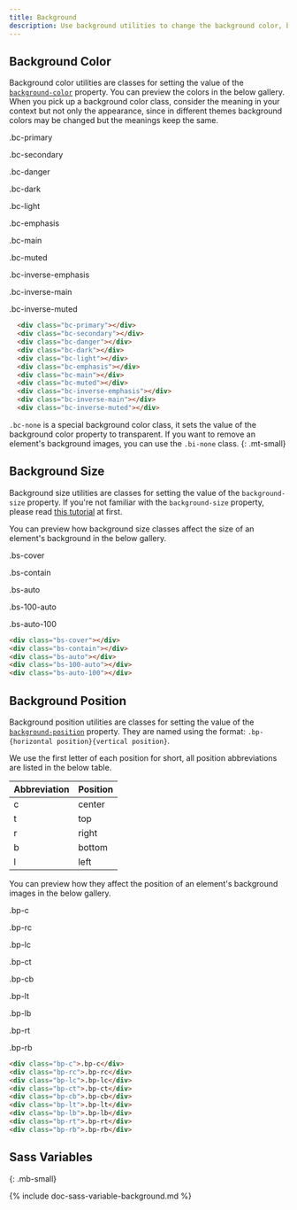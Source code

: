 ```yaml
---
title: Background
description: Use background utilities to change the background color, background size and background pisition of an element.
---
```



## Background Color
Background color utilities are classes for setting the value of the [`background-color`](https://developer.mozilla.org/en-US/docs/Web/CSS/background-color) property.
You can preview the colors in the below gallery. When you pick up a background color class, consider
the meaning in your context but not only the appearance, since in different themes background colors may be
changed but the meanings keep the same.

<div class="background-example mb-none">
  <div>
    <div class="bc-primary"></div>
    <p class="p6">.bc-primary</p>
  </div>
  <div>
    <div class="bc-secondary"></div>
    <p class="p6">.bc-secondary</p>
  </div>
  <div>
    <div class="bc-danger"></div>
    <p class="p6">.bc-danger</p>
  </div>
  <div>
    <div class="bc-dark"></div>
    <p class="p6">.bc-dark</p>
  </div>
  <div>
    <div class="bc-light"></div>
    <p class="p6">.bc-light</p>
  </div>
  <div>
    <div class="bc-emphasis"></div>
    <p class="p6">.bc-emphasis</p>
  </div>
  <div>
    <div class="bc-main"></div>
    <p class="p6">.bc-main</p>
  </div>
  <div>
    <div class="bc-muted"></div>
    <p class="p6">.bc-muted</p>
  </div>
  <div>
    <div class="bc-inverse-emphasis"></div>
    <p class="p6">.bc-inverse-emphasis</p>
  </div>
  <div>
    <div class="bc-inverse-main"></div>
    <p class="p6">.bc-inverse-main</p>
  </div>
  <div>
    <div class="bc-inverse-muted"></div>
    <p class="p6">.bc-inverse-muted</p>
  </div>
</div>

``` html
  <div class="bc-primary"></div>
  <div class="bc-secondary"></div>
  <div class="bc-danger"></div>
  <div class="bc-dark"></div>
  <div class="bc-light"></div>
  <div class="bc-emphasis"></div>
  <div class="bc-main"></div>
  <div class="bc-muted"></div>
  <div class="bc-inverse-emphasis"></div>
  <div class="bc-inverse-main"></div>
  <div class="bc-inverse-muted"></div>
```

`.bc-none` is a special background color class, it sets the value of the background color property
to transparent. If you want to remove an element's background images, you can use the `.bi-none` class.
{: .mt-small}


## Background Size
Background size utilities are classes for setting the value of the `background-size` property.
If you're not familiar with the `background-size` property, please read [this tutorial](https://developer.mozilla.org/en-US/docs/Web/CSS/background-size) at first.

You can preview how background size classes affect the size of an element's background in the below gallery.

<div class="background-example mb-none">
  <div>
    <div class="bs-cover" style="background: url(https://cdn.stocksnap.io/img-thumbs/960w/CTCNBFUFH8.jpg) no-repeat"></div>
    <p class="p6">.bs-cover</p>
  </div>
  <div>
    <div class="bs-contain" style="background: url(https://cdn.stocksnap.io/img-thumbs/960w/CTCNBFUFH8.jpg) no-repeat"></div>
    <p class="p6">.bs-contain</p>
  </div>
  <div>
    <div class="bs-auto" style="background: url(https://cdn.stocksnap.io/img-thumbs/960w/CTCNBFUFH8.jpg) no-repeat"></div>
    <p class="p6">.bs-auto</p>
  </div>
  <div>
    <div class="bs-100-auto" style="background: url(https://cdn.stocksnap.io/img-thumbs/960w/CTCNBFUFH8.jpg) no-repeat"></div>
    <p class="p6">.bs-100-auto</p>
  </div>
  <div>
    <div class="bs-auto-100" style="background: url(https://cdn.stocksnap.io/img-thumbs/960w/CTCNBFUFH8.jpg) no-repeat"></div>
    <p class="p6">.bs-auto-100</p>
  </div>
</div>

``` html
<div class="bs-cover"></div>
<div class="bs-contain"></div>
<div class="bs-auto"></div>
<div class="bs-100-auto"></div>
<div class="bs-auto-100"></div>
```

## Background Position

Background position utilities are classes for setting the value of the [`background-position`](https://developer.mozilla.org/en-US/docs/Web/CSS/background-position) property.
They are named using the format: `.bp-{horizontal position}{vertical position}`.

We use the first letter of each position for short, all position abbreviations are listed in the below table.

<div class="table table-border my-small">
  <table>
    <thead>
      <tr><th>Abbreviation</th><th>Position</th></tr>
    </thead>
    <tbody>
      <tr><td>c</td><td>center</td></tr>
      <tr><td>t</td><td>top</td></tr>
      <tr><td>r</td><td>right</td></tr>
      <tr><td>b</td><td>bottom</td></tr>
      <tr><td>l</td><td>left</td></tr>
    </tbody>
  </table>
</div>

You can preview how they affect the position of an element's background images in the below gallery.

<div class="background-example mb-none">
  <div>
    <div class="bp-c" style="background: url(https://cdn.stocksnap.io/img-thumbs/960w/CTCNBFUFH8.jpg) no-repeat;background-size: 4rem"></div>
    <p class="p6">.bp-c</p>
  </div>
  <div>
    <div class="bp-rc" style="background: url(https://cdn.stocksnap.io/img-thumbs/960w/CTCNBFUFH8.jpg) no-repeat;background-size: 4rem"></div>
    <p class="p6">.bp-rc</p>
  </div>
  <div>
    <div class="bp-lc" style="background: url(https://cdn.stocksnap.io/img-thumbs/960w/CTCNBFUFH8.jpg) no-repeat;background-size: 4rem"></div>
    <p class="p6">.bp-lc</p>
  </div>
  <div>
    <div class="bp-ct" style="background: url(https://cdn.stocksnap.io/img-thumbs/960w/CTCNBFUFH8.jpg) no-repeat;background-size: 4rem"></div>
    <p class="p6">.bp-ct</p>
  </div>
  <div>
    <div class="bp-cb" style="background: url(https://cdn.stocksnap.io/img-thumbs/960w/CTCNBFUFH8.jpg) no-repeat;background-size: 4rem"></div>
    <p class="p6">.bp-cb</p>
  </div>
  <div>
    <div class="bp-lt" style="background: url(https://cdn.stocksnap.io/img-thumbs/960w/CTCNBFUFH8.jpg) no-repeat;background-size: 4rem"></div>
    <p class="p6">.bp-lt</p>
  </div>
  <div>
    <div class="bp-lb" style="background: url(https://cdn.stocksnap.io/img-thumbs/960w/CTCNBFUFH8.jpg) no-repeat;background-size: 4rem"></div>
    <p class="p6">.bp-lb</p>
  </div>
  <div>
    <div class="bp-rt" style="background: url(https://cdn.stocksnap.io/img-thumbs/960w/CTCNBFUFH8.jpg) no-repeat;background-size: 4rem"></div>
    <p class="p6">.bp-rt</p>
  </div>
  <div>
    <div class="bp-rb" style="background: url(https://cdn.stocksnap.io/img-thumbs/960w/CTCNBFUFH8.jpg) no-repeat;background-size: 4rem"></div>
    <p class="p6">.bp-rb</p>
  </div>
</div>

``` html
<div class="bp-c">.bp-c</div>
<div class="bp-rc">.bp-rc</div>
<div class="bp-lc">.bp-lc</div>
<div class="bp-ct">.bp-ct</div>
<div class="bp-cb">.bp-cb</div>
<div class="bp-lt">.bp-lt</div>
<div class="bp-lb">.bp-lb</div>
<div class="bp-rt">.bp-rt</div>
<div class="bp-rb">.bp-rb</div>
```


## Sass Variables
{: .mb-small}

{% include doc-sass-variable-background.md %}